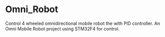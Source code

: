 # Omni_Robot
Control 4 wheeled omnidirectional mobile robot the with PID controller.
An Omni Mobile Robot project using STM32F4 for control.
